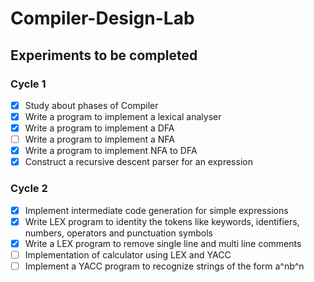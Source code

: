 # Compiler-Design-Lab
## Experiments to be completed
### Cycle 1
- [x] Study about phases of Compiler
- [x] Write a program to implement a lexical analyser
- [x] Write a program to implement a DFA
- [ ] Write a program to implement a NFA
- [x] Write a program to implement NFA to DFA
- [x] Construct a recursive descent parser for an expression

### Cycle 2
- [x] Implement intermediate code generation for simple expressions
- [x] Write LEX program to identity the tokens like keywords, identifiers, numbers, operators and punctuation symbols
- [x] Write a LEX program to remove single line and multi line comments
- [ ] Implementation of calculator using LEX and YACC
- [ ] Implement a YACC program to recognize strings of the form a^nb^n